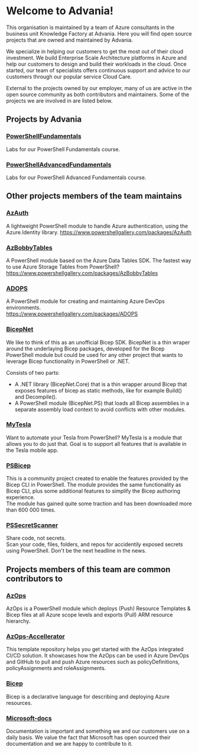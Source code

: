 # Welcome to Advania!

This organisation is maintained by a team of Azure consultants in the business unit Knowledge Factory at Advania. 
Here you will find open source projects that are owned and maintained by Advania.
   
We specialize in helping our customers to get the most out of their cloud investment. We build Enterprise Scale Architecture platforms in Azure and help our customers to design and build their workloads in the cloud. Once started, our team of specialists offers continuous support and advice to our customers through our popular service Cloud Care.


External to the projects owned by our employer, many of us are active in the open source community as both contributors and maintainers. Some of the projects we are involved in are listed below.

## Projects by Advania

### [PowerShellFundamentals](https://github.com/AdvaniaSE/PowerShellFundamentals)
Labs for our PowerShell Fundamentals course.

### [PowerShellAdvancedFundamentals](https://github.com/AdvaniaSE/PowerShellAdvancedFundamentals)
Labs for our PowerShell Advanced Fundamentals course.

## Other projects members of the team maintains

### [AzAuth](https://github.com/PalmEmanuel/AzAuth)
A lightweight PowerShell module to handle Azure authentication, using the Azure.Identity library.
https://www.powershellgallery.com/packages/AzAuth

### [AzBobbyTables](https://github.com/PalmEmanuel/AzBobbyTables)
A PowerShell module based on the Azure Data Tables SDK.
The fastest way to use Azure Storage Tables from PowerShell?  
https://www.powershellgallery.com/packages/AzBobbyTables

### [ADOPS](https://github.com/AZDOPS/AZDOPS)
A PowerShell module for creating and maintaining Azure DevOps environments.  
https://www.powershellgallery.com/packages/ADOPS

### [BicepNet](https://github.com/PSBicep/BicepNet)
We like to think of this as an unofficial Bicep SDK. BicepNet is a thin wraper around the underlaying Bicep packages, developed for the Bicep PowerShell module but could be used for any other project that wants to leverage Bicep functionality in PowerShell or .NET.

Consists of two parts:
* A .NET library (BicepNet.Core) that is a thin wrapper around Bicep that exposes features of bicep as static methods, like for example Build() and Decompile().
* A PowerShell module (BicepNet.PS) that loads all Bicep assemblies in a separate assembly load context to avoid conflicts with other modules.

### [MyTesla](https://github.com/SimonWahlin/MyTesla)
Want to automate your Tesla from PowerShell? MyTesla is a module that allows you to do just that.
Goal is to support all features that is available in the Tesla mobile app.

### [PSBicep](https://github.com/PSBicep/PSBicep)
This is a community project created to enable the features provided by the Bicep CLI in PowerShell. The module provides the same functionality as Bicep CLI, plus some additional features to simplify the Bicep authoring experience.  
The module has gained quite some traction and has been downloaded more than 600 000 times.

### [PSSecretScanner](https://github.com/bjompen/PSSecretScanner)
Share code, not secrets.  
Scan your code, files, folders, and repos for accidentily exposed secrets using PowerShell. Don't be the next headline in the news.  

## Projects members of this team are common contributors to

### [AzOps](https://github.com/Azure/AzOps)
AzOps is a PowerShell module which deploys (Push) Resource Templates & Bicep files at all Azure scope levels and exports (Pull) ARM resource hierarchy.

### [AzOps-Accellerator](https://github.com/Azure/AzOps-Accelerator)
This template repository helps you get started with the AzOps integrated CI/CD solution. It showcases how the AzOps can be used in Azure DevOps and GitHub to pull and push Azure resources such as policyDefinitions, policyAssignments and roleAssignments.

### [Bicep](https://github.com/Azure/bicep)
Bicep is a declarative language for describing and deploying Azure resources.

### [Microsoft-docs](https://github.com/MicrosoftDocs/azure-docs)
Documentation is important and something we and our customers use on a daily basis. We value the fact that Microsoft has open sourced their documentation and we are happy to contribute to it.

